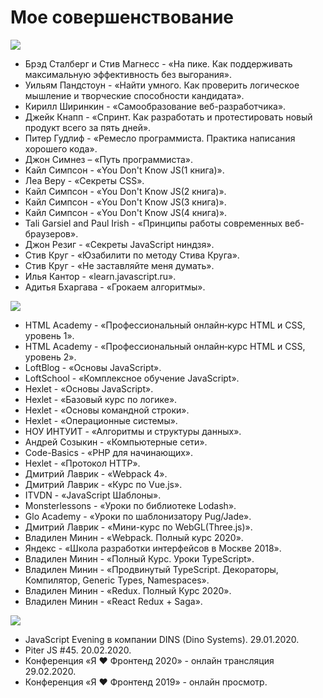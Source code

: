 # Мое совершенствование
![](https://img.shields.io/badge/-%D0%9A%D0%9D%D0%98%D0%93%D0%98-%23088A08)

- Брэд Сталберг и Стив Магнесс - «На пике. Как поддерживать максимальную эффективность без выгорания».
- Уильям Пандстоун - «Найти умного. Как проверить логическое мышление и творческие способности кандидата».
- Кирилл Ширинкин - «Самообразование веб-разработчика».
- Джейк Кнапп - «Спринт. Как разработать и протестировать новый продукт всего за пять дней».
- Питер Гудлиф - «Ремесло программиста. Практика написания хорошего кода».
- Джон Симнез – «Путь программиста».
- Кайл Симпсон - «You Don't Know JS(1 книга)».
- Леа Веру - «Секреты СSS».
- Кайл Симпсон - «You Don't Know JS(2 книга)».
- Кайл Симпсон - «You Don't Know JS(3 книга)».
- Кайл Симпсон - «You Don't Know JS(4 книга)».
- Tali Garsiel and Paul Irish - «Принципы работы современных веб-браузеров».
- Джон Резиг - «Секреты JavaScript ниндзя».
- Стив Круг - «Юзабилити по методу Стива Круга».
- Стив Круг - «Не заставляйте меня думать».
- Илья Кантор - «learn.javascript.ru».
- Адитья Бхаргава - «Грокаем алгоритмы».

![](https://img.shields.io/badge/-%D0%9E%D0%9D%D0%9B%D0%90%D0%99%D0%9D%20%D0%9A%D0%A3%D0%A0%D0%A1%D0%AB-%23FF00BF)

- HTML Academy - «Профессиональный онлайн‑курс HTML и CSS, уровень 1».
- HTML Academy - «Профессиональный онлайн‑курс HTML и CSS, уровень 2».
- LoftBlog - «Основы JavaScript».
- LoftSchool - «Комплексное обучение JavaScript».
- Hexlet - «Основы JavaScript».
- Hexlet - «Базовый курс по логике».
- Hexlet - «Основы командной строки».
- Hexlet - «Операционные системы».
- НОУ ИНТУИТ - «Алгоритмы и структуры данных».
- Андрей Созыкин - «Компьютерные сети».
- Code-Basics - «PHP для начинающих».
- Hexlet - «Протокол HTTP».
- Дмитрий Лаврик - «Webpack 4».
- Дмитрий Лаврик - «Курс по Vue.js».
- ITVDN - «JavaScript Шаблоны».
- Monsterlessons - «Уроки по библиотеке Lodash».
- Glo Academy - «Уроки по шаблонизатору Pug/Jade».
- Дмитрий Лаврик - «Мини-курс по WebGL(Three.js)».
- Владилен Минин - «Webpack. Полный курс 2020».
- Яндекс - «Школа разработки интерфейсов в Москве 2018».
- Владилен Минин - «Полный Курс. Уроки TypeScript».
- Владилен Минин - «Продвинутый TypeScript. Декораторы, Компилятор, Generic Types, Namespaces».
- Владилен Минин - «Redux. Полный Курс 2020».
- Владилен Минин - «React Redux + Saga».


![](https://img.shields.io/badge/-%D0%9C%D0%98%D0%A2%D0%90%D0%9F%D0%AB%2C%20%D0%9A%D0%9E%D0%9D%D0%A4%D0%95%D0%A0%D0%95%D0%9D%D0%A6%D0%98%D0%98-%232E9AFE)

- JavaScript Evening в компании DINS (Dino Systems). 29.01.2020.
- Piter JS #45. 20.02.2020.
- Конференция «Я ❤ Фронтенд 2020» - онлайн трансляция 29.02.2020.
- Конференция «Я ❤ Фронтенд 2019» - онлайн просмотр.
